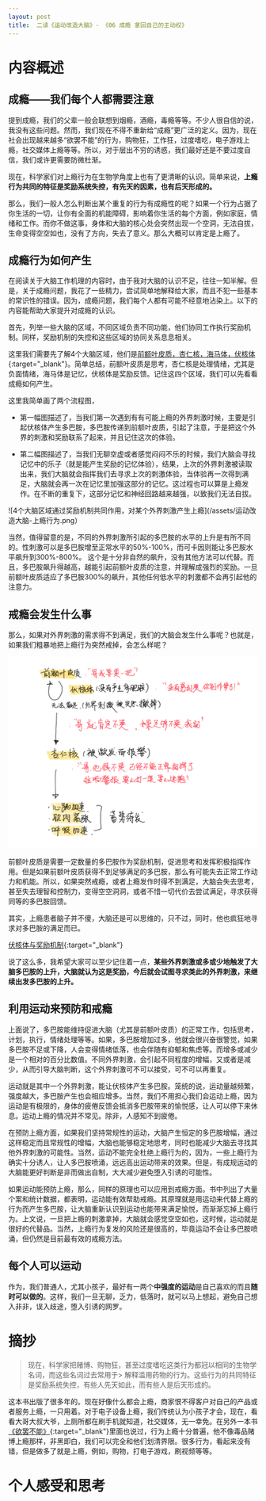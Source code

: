 ```yaml
---
layout: post
title:  二读《运动改造大脑》- 《06 成瘾 拿回自己的主动权》
---
```


# 内容概述

## 成瘾——我们每个人都需要注意

提到成瘾，我们的父辈一般会联想到烟瘾，酒瘾，毒瘾等等。不少人很自信的说，我没有这些问题。然而，我们现在不得不重新给“成瘾”更广泛的定义。因为，现在社会出现越来越多“欲罢不能”的行为，购物狂，工作狂，过度嗜吃，电子游戏上瘾，社交媒体上瘾等等。所以，对于层出不穷的诱惑，我们最好还是不要过度自信，我们或许更需要防微杜渐。

现在，科学家们对上瘾行为在生物学角度上也有了更清晰的认识。简单来说，**上瘾行为共同的特征是奖励系统失控，有先天的因素，也有后天形成的。** 

那么，我们一般人怎么判断出某个重复的行为有成瘾性的呢？如果一个行为占据了你生活的一切，让你有全面的机能障碍，影响着你生活的每个方面，例如家庭，情绪和工作。而你不做这事，身体和大脑的核心处会突然出现一个空洞，无法自拔，生命变得空空如也，没有了方向，失去了意义。那么大概可以肯定是上瘾了。

## 成瘾行为如何产生

在阅读关于大脑工作机理的内容时，由于我对大脑的认识不足，往往一知半解。但是，关于成瘾问题，我花了一些精力，尝试简单地解释给大家，而且不犯一些基本的常识性的错误。因为，成瘾问题，我们每个人都有可能不经意地沾染上。以下的内容能帮助大家提升对成瘾的认识。

首先，列举一些大脑的区域，不同区域负责不同功能，他们协同工作执行奖励机制。同样，奖励机制的失控和这些区域的协同关系息息相关。

这里我们需要先了解4个大脑区域，他们是[前额叶皮质，杏仁核，海马体，伏核体](https://chatgpt.com/share/671992e1-5ac0-800c-b5fc-f6585de85bf0){:target="_blank"}。简单总结，前额叶皮质是思考，杏仁核是处理情绪，尤其是负面情绪，海马体是记忆，伏核体是奖励反馈。记住这四个区域，我们可以先看看成瘾如何产生。

这里我简单画了两个流程图，
- 第一幅图描述了，当我们第一次遇到有有可能上瘾的外界刺激时候，主要是引起伏核体产生多巴胺，多巴胺传递到前额叶皮质，引起了注意，于是把这个外界的刺激和奖励联系了起来，并且记住这次的体验。

- 第二幅图描述了，当我们无聊空虚或者感觉闷闷不乐的时候，我们大脑会寻找记忆中的乐子（就是能产生奖励的记忆体验），结果，上次的外界刺激被读取出来，我们大脑就会指挥我们去寻求上次的刺激体验，当体验再一次得到满足，大脑就会再一次在记忆里加强这部分的记忆。这过程也可以算是上瘾发作。在不断的重复下，这部分记忆和神经回路越来越强，以致我们无法自拔。

![4个大脑区域通过奖励机制共同作用，对某个外界刺激产生上瘾](/assets/运动改造大脑-上瘾行为.png）

当然，值得留意的是，不同的外界刺激所引起的多巴胺的水平的上升是有所不同的。性刺激可以是多巴胺增至正常水平的50%-100%，而可卡因则能让多巴胺水平飙升到300%-800%。 这个是十分非自然的飙升，没有其他方法可以代替。而且，多巴胺飙升得越高，越能引起前额叶皮质的注意，并理解成强烈的奖励。一旦前额叶皮质适应了多巴胺300%的飙升，其他任何低水平的刺激都不会再引起他的注意力。

## 戒瘾会发生什么事

那么，如果对外界刺激的需求得不到满足，我们的大脑会发生什么事呢？也就是，如果我们粗暴地把上瘾行为突然戒掉，会怎么样呢？

![突然戒瘾大脑的机理](/assets/运动改造大脑-戒瘾.png)

前额叶皮质是需要一定数量的多巴胺作为奖励机制，促进思考和发挥积极指挥作用。但是如果前额叶皮质获得不到足够满足的多巴胺，那么有可能失去正常工作动力和机能。所以，如果突然戒瘾，或者上瘾发作时得不到满足，大脑会失去思考，甚至失去理智和控制力，变得空空洞洞，或者不惜一切代价去尝试满足，寻求获得同等的多巴胺回馈。

其实，上瘾患者脑子并不傻，大脑还是可以思维的，只不过，同时，他也疯狂地寻求对多巴胺的满足而已。

 
[伏核体与奖励机制](https://chatgpt.com/share/67199096-a158-800c-a6a0-e0dcbef66ee9){:target="_blank"}

说了这么多，我希望大家可以至少记住着一点，**某些外界刺激或多或少地触发了大脑多巴胺的上升，大脑就认为这是奖励，今后就会试图寻求类此的外界刺激，来继续出发多巴胺的上升。**

## 利用运动来预防和戒瘾

上面说了，多巴胺能维持促进大脑（尤其是前额叶皮质）的正常工作，包括思考，计划，执行，情绪处理等等。如果，多巴胺增加过多，他就会很兴奋很警觉，如果多巴胺不足或下降，人会变得情绪低落，也会伴随有抑郁和焦虑等。而增多或减少是一个相对的百分比数值。不同外界刺激，会引起不同程度的增幅，又或者是减少，从而引导大脑判断，这个外界刺激可不可以接受，可不可以再重复。

运动就是其中一个外界刺激，能让伏核体产生多巴胺。笼统的说，运动量越频繁，强度越大，多巴胺产生也会相应增多。当然，我们不用担心我们会运动上瘾，因为运动是有极限的，身体的疲倦反馈会抵消多巴胺带来的愉悦感，让人可以停下来休息。运动上瘾的情况并不常见。除非，人感知不到疲倦。

在预防上瘾方面，如果我们坚持常规性的运动，大脑产生恒定的多巴胺增幅，通过这样稳定而且常规性的增幅，大脑也能够稳定地思考，同时也能减少大脑去寻找其他外界刺激的可能性。当然，运动不能完全杜绝上瘾行为的，因为，一些上瘾行为确实十分诱人，让人多巴胺喷涌，远远高出运动带来的效果。但是，有成规运动的大脑能更好判断是非而做出自制，大大减少避免堕入引诱的可能性。

如果运动能预防上瘾，那么，同样的原理也可以应用到戒瘾方面。书中列出了大量个案和统计数据，都表明，运动能有效帮助戒瘾。其原理就是用运动来代替上瘾的行为而产生多巴胺，让大脑重新认识到运动也能带来满足愉悦，而渐渐忘掉上瘾行为。上文说，一旦把上瘾的刺激拿掉，大脑就会感觉空空如也，这时候，运动就是很好的代替品。当然，上瘾行为复发的风险还是很高的，毕竟运动不会让多巴胺喷涌，但仍然是目前最有效的戒瘾方法。

## 每个人可以运动

作为，我们普通人，尤其小孩子，最好有一两个**中强度的运动**是自己喜欢的而且**随时可以做的**。这样，我们一旦无聊，乏力，低落时，就可以马上想起，避免自己想入非非，误入歧途，堕入引诱的网罗。

# 摘抄

> 现在，科学家把赌博、购物狂，甚至过度嗜吃这类行为都冠以相同的生物学名词，而这些名词过去常用于> 解释滥用药物的行为。这些行为的共同特征是奖励系统失控，有些人先天如此，而有些人是后天形成的。

这本书出版了很多年的。现在好像什么都会上瘾，商家恨不得客户对自己的产品或者服务上瘾，一只用着。对于电子设备上瘾，我们传统认为小孩子才会，现在，看看大哥大叔大爷，上厕所都在刷手机就知道，社交媒体，无一幸免。在另外一本书[《欲罢不能》](https://book.douban.com/subject/30163521/){:target="_blank"}里面也说过，行为上瘾十分普遍，他不像毒品赌博上瘾那样，非黑即白，我们可以完全和他们划清界限。很多行为，看起来没有错，但是做多了就是上瘾，例如，购物，打电子游戏，刷视频等等。


# 个人感受和思考

<!--stackedit_data:
eyJoaXN0b3J5IjpbLTgwMzA0OTMzOCwyNjE1NjgwNzMsMTk0Mj
k0NDM4OCwtMjQ2NDc5MDU1LDYyNzA0MjEzOSwtNzAzODU3NDI3
LDE4Njc4Nzk2NiwtMjA1MTk3NjE5NSwtMzQxNTA1OTcsMjAwMT
ExNTAzNSw2OTg5MDI2MDZdfQ==
-->